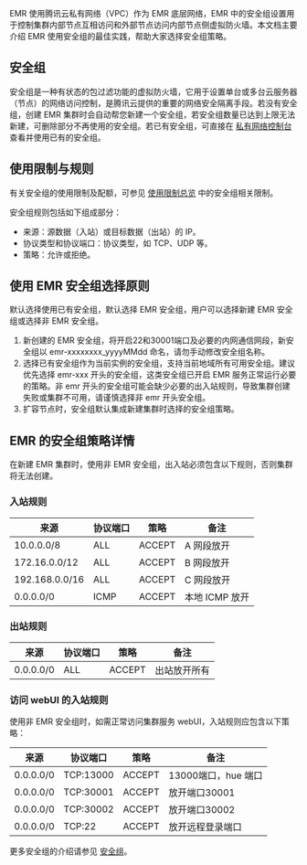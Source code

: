 EMR 使用腾讯云私有网络（VPC）作为 EMR 底层网络，EMR 中的安全组设置用于控制集群内部节点互相访问和外部节点访问内部节点侧虚拟防火墙。本文档主要介绍 EMR 使用安全组的最佳实践，帮助大家选择安全组策略。

## 安全组
安全组是一种有状态的包过滤功能的虚拟防火墙，它用于设置单台或多台云服务器（节点）的网络访问控制，是腾讯云提供的重要的网络安全隔离手段。若没有安全组，创建 EMR 集群时会自动帮您新建一个安全组，若安全组数量已达到上限无法新建，可删除部分不再使用的安全组。若已有安全组，可直接在 [私有网络控制台](https://console.cloud.tencent.com/vpc/securitygroup) 查看并使用已有的安全组。

## 使用限制与规则
有关安全组的使用限制及配额，可参见 [使用限制总览](https://cloud.tencent.com/document/product/213/15379) 中的安全组相关限制。

安全组规则包括如下组成部分：
- 来源：源数据（入站）或目标数据（出站）的 IP。
- 协议类型和协议端口：协议类型，如 TCP、UDP 等。
- 策略：允许或拒绝。

## 使用 EMR 安全组选择原则
默认选择使用已有安全组，默认选择 EMR 安全组，用户可以选择新建 EMR 安全组或选择非 EMR 安全组。
1. 新创建的 EMR 安全组，将开启22和30001端口及必要的内网通信网段，新安全组以 emr-xxxxxxxx_yyyyMMdd 命名，请勿手动修改安全组名称。
2. 选择已有安全组作为当前实例的安全组，支持当前地域所有可用安全组。建议优先选择 emr-xxx 开头的安全组，这类安全组已开启 EMR 服务正常运行必要的策略。非 emr 开头的安全组可能会缺少必要的出入站规则，导致集群创建失败或集群不可用，请谨慎选择非 emr 开头安全组。
3. 扩容节点时，安全组默认集成新建集群时选择的安全组策略。

## EMR 的安全组策略详情
在新建 EMR 集群时，使用非 EMR 安全组，出入站必须包含以下规则，否则集群将无法创建。

### 入站规则

| **来源**       | **协议端口** | **策略** | **备注**     |      
| -------------- | ------------ | -------- | ------------ |
| 10.0.0.0/8     | ALL          | ACCEPT   | A 网段放开    |      
| 172.16.0.0/12  | ALL          | ACCEPT   | B 网段放开    |      
| 192.168.0.0/16 | ALL          | ACCEPT   | C 网段放开    |      
| 0.0.0.0/0      | ICMP         | ACCEPT   | 本地 ICMP 放开 |      

### 出站规则

| **来源**  | **协议端口** | **策略** | **备注**     |
| --------- | ------------ | -------- | ------------ |
| 0.0.0.0/0 | ALL          | ACCEPT   | 出站放开所有 |

### 访问 webUI 的入站规则
使用非 EMR 安全组时，如需正常访问集群服务 webUI，入站规则应包含以下策略：

| **来源**  | **协议端口** | **策略** | **备注**          |      
| --------- | ------------ | -------- | ----------------- | 
| 0.0.0.0/0 | TCP:13000    | ACCEPT   | 13000端口，hue 端口 |      
| 0.0.0.0/0 | TCP:30001    | ACCEPT   | 放开端口30001    |      
| 0.0.0.0/0 | TCP:30002    | ACCEPT   | 放开端口30002    |      
| 0.0.0.0/0 | TCP:22       | ACCEPT   | 放开远程登录端口  |      

更多安全组的介绍请参见 [安全组](https://cloud.tencent.com/document/product/213/12452)。
